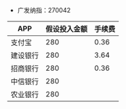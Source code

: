 - 广发纳指：270042

| APP    | 假设投入金额| 手续费 | 
| ---| -- | -- |
| 支付宝  | 280 |  0.36|
| 建设银行   | 280 | 3.64 |
| 招商银行   | 280 | 0.36|
| 中信银行  | 280 | |
| 农业银行|280 | |